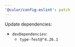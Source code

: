 ```yaml
---
'@culur/config-eslint': patch
---
```


Update dependencies:

- `devDependencies`:
  - `type-fest@^4.26.1`
